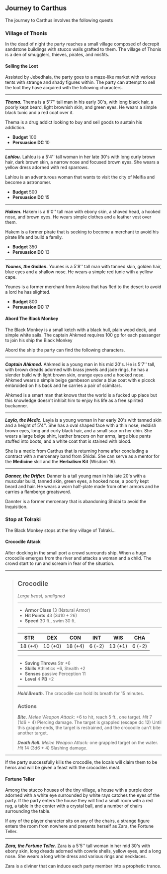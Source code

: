 ## Journey to Carthus
The journey to Carthus involves the following quests

### Village of Thonis
In the dead of night the party reaches a small village composed of decrepit sandstone buildings with stucco walls grafted to them. The village of Thonis is a den of smugglers, thieves, pirates, and misfits.

#### Selling the Loot
Assisted by Jebedhaia, the party goes to a maze-like market with various tents with strange and shady figures within. The party can attempt to sell the loot they have acquired with the following characters.

___
***Thema.***
Thema is a 5'7'' tall man in his early 30's, with long black hair, a poorly kept beard, light brownish skin, and green eyes. He wears a simple black tunic and a red coat over it.

Thema is a drug addict looking to buy and sell goods to sustain his addiction.

- **Budget** 100
- **Persuasion DC** 10

___
***Lahlou.***
Lahlou is a 5'4'' tall woman in her late 30's with long curly brown hair, dark brown skin, a narrow nose and focused brown eyes. She wears a yellow dress adorned with red sparrows.

Lahlou is an adventurous woman that wants to visit the city of Melfia and become a astronomer.

- **Budget** 500
- **Persuasion DC** 15

___
***Hakem.***
Hakem is a 6'0'' tall man with ebony skin, a shaved head, a hooked nose, and brown eyes. He wears simple clothes and a leather vest over them.

Hakem is a former pirate that is seeking to become a merchant to avoid his pirate life and build a family.

- **Budget** 350
- **Persuasion DC** 13

___
***Younes, the Golden.***
Younes is a 5'8'' tall man with tanned skin, golden hair, blue eyes and a shallow nose. He wears a simple red tunic with a yellow cape.

Younes is a former merchant from Astora that has fled to the desert to avoid a lord he has slighted.

- **Budget** 800
- **Persuasion DC** 17


#### Abord The Black Monkey
The Black Monkey is a small ketch with a black hull, plain wood deck, and simple white sails. The captain Ahkmed requires 100 gp for each passanger to join his ship the Black Monkey

Abord the ship the party can find the following characters.
___
***Captain Ahkmed.***
Ahkmed is a young man in his mid 20's. He is 5'7'' tall, with brown dreads adorned with brass jewels and jade rings, he has a slender build with light brown skin, orange eyes and a hooked nose. Ahkmed wears a simple beige gambeson under a blue coat with e picock embroided on his back and he carries a pair of scimitars.

Ahkmed is a smart man that knows that the world is a fucked up place but this knowledge doesn't inhibit him to enjoy his life as a free spirited buckanner.

___
***Layla, the Medic.***
Layla is a young woman in her early 20's with tanned skin and a height of 5'4''. She has a oval shaped face with a thin nose, reddish brown eyes, long and curly black hair, and a small scar on her chin. She wears a large beige shirt, leather bracers on her arms, large blue pants stuffed into boots, and a white coat that is stained with blood.

She is a medic from Carthus that is returning home after concluding a contract with a mercenary band from Shidai. She can serve as a mentor for the **Medicine** skill and the **Herbalism Kit** (Wisdom 16).

___
***Danner, the Drifter.***
Danner is a tall young man in his late 20's with a muscular build, tanned skin, green eyes, a hooked nose, a poorly kept beard and hair. He wears a worn half-plate made from other armors and he carries a flamberge greatsword.

Dannter is a former mercenary that is abandoning Shidai to avoid the Inquisition.



### Stop at Tolraki
The Black Monkey stops at the tiny village of Tolraki...

#### Crocodile Attack
After docking in the small port a crowd surrounds ship. When a huge crocodile emerges from the river and attacks a woman and a child. The crowd start to run and scream in fear of the situation.

___
> ## Crocodile
>*Large beast, unaligned*
> ___
> - **Armor Class** 13 (Natural Armor)
> - **Hit Points** 43 (3d10 + 26)
> - **Speed** 30 ft., swim 30 ft.
>___
>|   STR   |   DEX   |   CON   |   INT   |   WIS   |   CHA   |
>|:-------:|:-------:|:-------:|:-------:|:-------:|:-------:|
>| 18 (+4) | 10 (+0) | 18 (+4) |  6 (-2) | 13 (+1) |  6 (-2) |
>___
> - **Saving Throws** Str +6
> - **Skills** Athletics +6, Stealth +2
> - **Senses** passive Perception 11
> - **Level** 4 **PB** +2
> ___
> ***Hold Breath.*** The crocodile can hold its breath for 15 minutes. 
>
> ### Actions
> ***Bite.*** *Melee Weapon Attack:* +6 to hit, reach 5 ft., one target. *Hit* 7 (1d6 + 4) Piercing damage. The target is grappled (escape dc 12) Until this grapple ends, the target is restrained, and the crocodile can't bite another target. 
>
> ***Death Roll.*** *Melee Weapon Attack:* one grappled target on the water. *Hit* 14 (3d6 + 4) Slashing damage. 
>

___
If the party successfully kills the crocodile, the locals will claim them to be heros and will be given a feast with the crocodiles meat.


#### Fortune Teller
Among the stucco houses of the tiny village, a house with a purple door adorned with a white eye surrounded by white rays catches the eyes of the party. If the party enters the house they will find a small room with a red rug, a table in the center with a crystal ball, and a number of chairs surrounding the table.

If any of the player character sits on any of the chairs, a strange figure enters the room from nowhere and presents herself as Zara, the Fortune Teller.
___
***Zara, the Fortune Teller.***
Zara is a 5'5'' tall woman in her mid 30's with ebony skin, long dreads adorned with cowrie shells, yellow eyes, and a long nose. She wears a long white dress and various rings and necklaces.

Zara is a diviner that can induce each party member into a prophetic trance. 